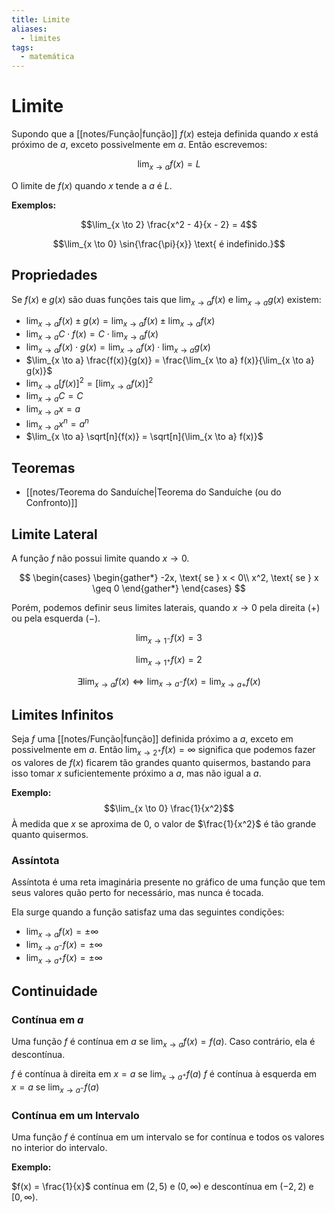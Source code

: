 ```yaml
---
title: Limite
aliases:
  - limites
tags:
  - matemática
---
```

# Limite

Supondo que a [[notes/Função|função]] $f(x)$ esteja definida quando $x$ está próximo de $a$, exceto possivelmente em $a$. Então escrevemos:

$$\lim_{x \to a} f(x) = L$$

O limite de $f(x)$ quando $x$ tende a $a$ é $L$.

**Exemplos:**

$$\lim_{x \to 2} \frac{x^2 - 4}{x - 2} = 4$$

$$\lim_{x \to 0} \sin{\frac{\pi}{x}} \text{ é indefinido.}$$

## Propriedades

Se $f(x)$ e $g(x)$ são duas funções tais que $\lim_{x \to a} f(x)$ e $\lim_{x \to a} g(x)$ existem:

- $\lim_{x \to a} f(x) \pm g(x) = \lim_{x \to a} f(x) \pm \lim_{x \to a} f(x)$
- $\lim_{x \to a} C \cdot f(x) = C \cdot \lim_{x \to a} f(x)$
- $\lim_{x \to a} f(x) \cdot g(x) = \lim_{x \to a} f(x) \cdot \lim_{x \to a} g(x)$
- $\lim_{x \to a} \frac{f(x)}{g(x)} = \frac{\lim_{x \to a} f(x)}{\lim_{x \to a} g(x)}$
- $\lim_{x \to a} [f(x)]^2 = [\lim_{x \to a} f(x)]^2$
- $\lim_{x \to a} C = C$
- $\lim_{x \to a} x = a$
- $\lim_{x \to a} x^n = a^n$
- $\lim_{x \to a} \sqrt[n]{f(x)} = \sqrt[n]{\lim_{x \to a} f(x)}$

## Teoremas

- [[notes/Teorema do Sanduíche|Teorema do Sanduíche (ou do Confronto)]]

## Limite Lateral

A função $f$ não possui limite quando $x \to 0$.

$$
\begin{cases}
\begin{gather*}
-2x, \text{ se } x < 0\\
x^2, \text{ se } x \geq 0
\end{gather*}
\end{cases}
$$

Porém, podemos definir seus limites laterais, quando $x \to 0$ pela direita ($+$) ou pela esquerda ($-$).

$$\lim_{x \to 1^-} f(x) = 3$$

$$\lim_{x \to 1^+} f(x) = 2$$

$$\exists \lim_{x \to a} f(x) \iff \lim_{x \to a^-} f(x) = \lim_{x \to a
+} f(x)$$
## Limites Infinitos

Seja $f$ uma [[notes/Função|função]] definida próximo a $a$, exceto em possivelmente em $a$. Então $\lim_{x \to 2^+} f(x) = \infty$ significa que podemos fazer os valores de $f(x)$ ficarem tão grandes quanto quisermos, bastando para isso tomar $x$ suficientemente próximo a $a$, mas não igual a $a$.

**Exemplo:**
$$\lim_{x \to 0} \frac{1}{x^2}$$
À medida que $x$ se aproxima de 0, o valor de $\frac{1}{x^2}$ é tão grande quanto quisermos.

### Assíntota

Assíntota é uma reta imaginária presente no gráfico de uma função que tem seus valores quão perto for necessário, mas nunca é tocada.

Ela surge quando a função satisfaz uma das seguintes condições:

- $\lim_{x \to a} f(x) = \pm \infty$
- $\lim_{x \to a^-} f(x) = \pm \infty$
- $\lim_{x \to a^+} f(x) = \pm \infty$

## Continuidade

### Contínua em $a$

Uma função $f$ é contínua em $a$ se $\lim_{x \to a} f(x) = f(a)$. Caso contrário, ela é descontínua.

$f$ é contínua à direita em $x = a$ se $\lim_{x \to a^+} f(a)$
$f$ é contínua à esquerda em $x = a$ se $\lim_{x \to a^-} f(a)$

### Contínua em um Intervalo

Uma função $f$ é contínua em um intervalo se for contínua e todos os valores no interior do intervalo.

**Exemplo:**

$f(x) = \frac{1}{x}$ contínua em $(2, 5)$ e $(0, \infty)$ e descontínua em $(-2, 2)$ e $[0, \infty)$.